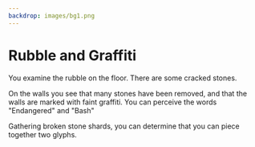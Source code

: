 ```yaml
---
backdrop: images/bg1.png
---
```


# Rubble and Graffiti

You examine the rubble on the floor. There are some cracked stones.

On the walls you see that many stones have been removed, and that the walls are marked with faint graffiti. You can perceive the words "Endangered" and "Bash"

Gathering broken stone shards, you can determine that you can piece together two glyphs.

<Page url="10" instructions="" action="Continue" />
